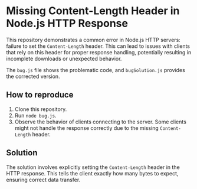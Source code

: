 # Missing Content-Length Header in Node.js HTTP Response

This repository demonstrates a common error in Node.js HTTP servers: failure to set the `Content-Length` header.  This can lead to issues with clients that rely on this header for proper response handling, potentially resulting in incomplete downloads or unexpected behavior.

The `bug.js` file shows the problematic code, and `bugSolution.js` provides the corrected version.

## How to reproduce

1. Clone this repository.
2. Run `node bug.js`.
3. Observe the behavior of clients connecting to the server.  Some clients might not handle the response correctly due to the missing `Content-Length` header.

## Solution

The solution involves explicitly setting the `Content-Length` header in the HTTP response.  This tells the client exactly how many bytes to expect, ensuring correct data transfer.